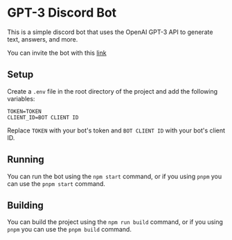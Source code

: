 # GPT-3 Discord Bot

This is a simple discord bot that uses the OpenAI GPT-3 API to generate text, answers, and more.

You can invite the bot with this [link](https://discord.com/api/oauth2/authorize?client_id=1076862546658738236&permissions=534723782720&scope=bot)

## Setup

Create a `.env` file in the root directory of the project and add the following variables:

```env
TOKEN=TOKEN
CLIENT_ID=BOT CLIENT ID
```

Replace `TOKEN` with your bot's token and `BOT CLIENT ID` with your bot's client ID.

## Running

You can run the bot using the `npm start` command, or if you using `pnpm` you can use the `pnpm start` command.

## Building

You can build the project using the `npm run build` command, or if you using `pnpm` you can use the `pnpm build` command.
